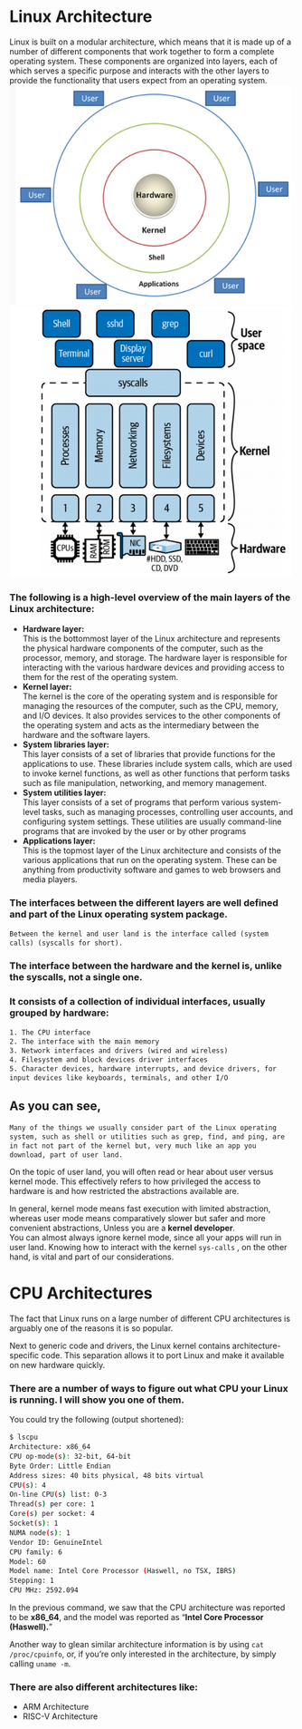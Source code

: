 # Linux Architecture
Linux is built on a modular architecture, which means that it is made up of a number of different components that work together to form a complete operating system. These components are organized into layers, each of which serves a specific purpose and interacts with the other layers to provide the functionality that users expect from an operating system.<br>
<img src="Images/image2.png" alt="drawing" width="500"/>
<img src="Images/image1.png" alt="drawing" width="500"/>

### The following is a high-level overview of the main layers of the Linux architecture:
- **Hardware layer:**<br>
    This is the bottommost layer of the Linux architecture and represents the physical hardware components of the computer, such as the processor, memory, and storage. The hardware layer is responsible for interacting with the various hardware devices and providing access to them for the rest of the operating system.
- **Kernel layer:**<br>
    The kernel is the core of the operating system and is responsible for managing the resources of the computer, such as the CPU, memory, and I/O devices. It also provides services to the other components of the operating system and acts as the intermediary between the hardware and the software layers.
- **System libraries layer:**<br>
    This layer consists of a set of libraries that provide functions for the applications to use. These libraries include system calls, which are used to invoke kernel functions, as well as other functions that perform tasks such as file manipulation, networking, and memory management.
- **System utilities layer:**<br>
    This layer consists of a set of programs that perform various system-level tasks, such as managing processes, controlling user accounts, and configuring system settings. These utilities are usually command-line programs that are invoked by the user or by other programs
- **Applications layer:**<br>
    This is the topmost layer of the Linux architecture and consists of the various applications that run on the operating system. These can be anything from productivity software and games to web browsers and media players.

### The interfaces between the different layers are well defined and part of the Linux operating system package.
    Between the kernel and user land is the interface called (system calls) (syscalls for short).

### The interface between the hardware and the kernel is, unlike the syscalls, not a single one.
### It consists of a collection of individual interfaces, usually grouped by hardware:
    1. The CPU interface 
    2. The interface with the main memory
    3. Network interfaces and drivers (wired and wireless)
    4. Filesystem and block devices driver interfaces
    5. Character devices, hardware interrupts, and device drivers, for input devices like keyboards, terminals, and other I/O 

## As you can see,
    Many of the things we usually consider part of the Linux operating system, such as shell or utilities such as grep, find, and ping, are in fact not part of the kernel but, very much like an app you download, part of user land.

On the topic of user land, you will often read or hear about user versus kernel mode.
This effectively refers to how privileged the access to hardware is and how restricted
the abstractions available are.

In general, kernel mode means fast execution with limited abstraction, whereas user mode means comparatively slower but safer and more convenient abstractions, Unless you are a **kernel developer**.<br>
You can almost always ignore kernel mode, since all your apps will run in user land. Knowing how to interact with the kernel `sys-calls` , on the other hand, is vital and part of our considerations.

# CPU Architectures
The fact that Linux runs on a large number of different CPU architectures is arguably one of the reasons it is so popular.

Next to generic code and drivers, the Linux kernel contains architecture-specific code. This separation allows it to port Linux and make it available on new hardware quickly.

### There are a number of ways to figure out what CPU your Linux is running. I will show you one of them.
You could try the following (output shortened):
```bash
$ lscpu
Architecture: x86_64 
CPU op-mode(s): 32-bit, 64-bit
Byte Order: Little Endian
Address sizes: 40 bits physical, 48 bits virtual
CPU(s): 4
On-line CPU(s) list: 0-3
Thread(s) per core: 1
Core(s) per socket: 4
Socket(s): 1
NUMA node(s): 1
Vendor ID: GenuineIntel
CPU family: 6
Model: 60
Model name: Intel Core Processor (Haswell, no TSX, IBRS)
Stepping: 1
CPU MHz: 2592.094
```
In the previous command, we saw that the CPU architecture was reported to be **x86_64**, and the model was reported as “**Intel Core Processor (Haswell).**”

Another way to glean similar architecture information is by using `cat /proc/cpuinfo`, or, if you’re only interested in the architecture, by simply calling `uname -m`.

### There are also different architectures like: 
- ARM Architecture
- RISC-V Architecture